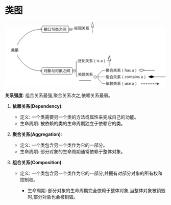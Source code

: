 # 类图

![image-20240519200433417](Untitled.assets/image-20240519200433417.png)

**关系强度**: 组合关系最强,聚合关系次之,依赖关系最弱。

1. **依赖关系(Dependency)**:

   - 定义: 一个类需要另一个类的方法或属性来完成自己的功能。
   - 生命周期: 被依赖的类的生命周期独立于依赖它的类。

2. **聚合关系(Aggregation)**:

   - 定义: 一个类包含另一个类作为它的一部分。
   - 生命周期: 部分对象的生命周期通常依赖于整体对象。

3. **组合关系(Composition)**:

   - 定义: 一个类包含另一个类作为它的一部分,并拥有对部分对象的所有权和控制权。

     - 生命周期: 部分对象的生命周期完全依赖于整体对象,当整体对象被销毁时,部分对象也会被销毁。

     